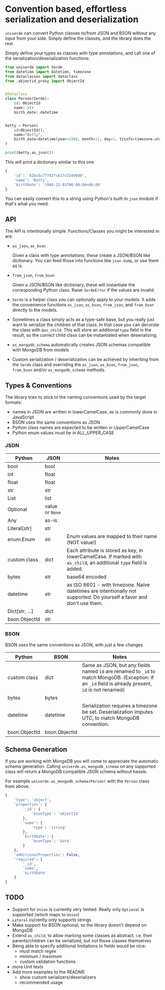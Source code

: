# Convention based, effortless serialization and deserialization

`uniserde` can convert Python classes to/from JSON and BSON without any input
from your side. Simply define the classes, and the library does the rest.

Simply define your types as classes with type annotations, and call one of the
serialization/deserialization functions:

```py
from uniserde import Serde
from datetime import datetime, timezone
from dataclasses import dataclass
from .objectid_proxy import ObjectId


@dataclass
class Person(Serde):
    id: ObjectId
    name: str
    birth_date: datetime


betty = Person(
    id=ObjectId(),
    name="Betty",
    birth_date=datetime(year=1988, month=12, day=1, tzinfo=timezone.utc),
)

print(betty.as_json())
```

This will print a dictionary similar to this one

```py
{
    'id': '62bc6c77792fc617c52499d0',
    'name': 'Betty',
    'birthDate': '1988-12-01T00:00:00+00:00'
}
```

You can easily convert this to a string using Python's built-in `json` module if
that's what you need.

## API

The API is intentionally simple. Functions/Classes you might be interested in
are:

- `as_json`, `as_bson`

  Given a class with type annotations, these create a JSON/BSON like dictionary.
  You can feed those into functions like `json.dump`, or use them as is.

- `from_json`, `from_bson`

  Given a JSON/BSON like dictionary, these will instantiate the corresponding
  Python class. Raise `SerdeError` if the values are invalid.

- `Serde` is a helper class you can optionally apply to your models. It adds the
  convenience functions `as_json`, `as_bson`, `from_json`, and `from_bson`
  directly to the models.

- Sometimes a class simply acts as a type-safe base, but you really just want to
  serialize the children of that class. In that case you can decorate the class
  with `@as_child`. This will store an additional `type` field in the result, so
  the correct child class can be instantiated when deserializing.

- `as_mongodb_schema` automatically creates JSON schemas compatible with MongoDB
  from models

- Custom serialization / deserialization can be achieved by inheriting from the
  `Serde` class and overriding the `as_json`, `as_bson`, `from_json`,
  `from_bson` and/or `as_mongodb_schema` methods.

## Types & Conventions

The library tries to stick to the naming conventions used by the target formats:

- names in JSON are written in lowerCamelCase, as is commonly done in
  JavaScript
- BSON uses the same conventions as JSON
- Python class names are expected to be written in UpperCamelCase
- Python enum values must be in ALL_UPPER_CASE

### JSON

| Python         | JSON            | Notes                                                                                                                 |
| -------------- | --------------- | --------------------------------------------------------------------------------------------------------------------  |
| bool           | bool            |                                                                                                                       |
| int            | float           |                                                                                                                       |
| float          | float           |                                                                                                                       |
| str            | str             |                                                                                                                       |
| List           | list            |                                                                                                                       |
| Optional       | value or `None` |                                                                                                                       |
| Any            | as-is           |                                                                                                                       |
| Literal[str]   | str             |                                                                                                                       |
| enum.Enum      | str             | Enum values are mapped to their name (NOT value!)                                                                     |
| custom class   | dict            | Each attribute is stored as key, in lowerCamelCase. If marked with `as_child`, an additional `type` field is added.   |
| bytes          | str             | base64 encoded                                                                                                        |
| datetime       | str             | as ISO 8601 - with timezone. Naïve datetimes are intentionally not supported. Do yourself a favor and don't use them. |
| Dict[str, ...] | dict            |                                                                                                                       |
| bson.ObjectId  | str             |                                                                                                                       |

### BSON

BSON uses the same conventions as JSON, with just a few changes

| Python        | BSON          | Notes                                                                                                                                                 |
| ------------- | ------------- | ----------------------------------------------------------------------------------------------------------------------------------------------------- |
| custom class  | dict          | Same as JSON, but any fields named `id` are renamed to `_id` to match MongoDB. (Exception: if an `_id` field is already present, `id` is not renamed) |
| bytes         | bytes         |                                                                                                                                                       |
| datetime      | datetime      | Serialization requires a timezone be set. Deserialization imputes UTC, to match MongoDB convention.                                                   |
| bson.ObjectId | bson.ObjectId |                                                                                                                                                       |

## Schema Generation

If you are working with MongoDB you will come to appreciate the automatic schema
generation. Calling `uniserde.as_mongodb_schema` on any supported class will return
a MongoDB compatible JSON schema without hassle.

For example `uniserde.as_mongodb_schema(Person)` with the `Person` class from above:

```py
{
    'type': 'object',
    'properties': {
        '_id': {
            'bsonType': 'objectId'
        },
        'name': {
            'type': 'string'
        },
        'birthDate': {
            'bsonType': 'date'
        }
    },
    'additionalProperties': False,
    'required': [
        '_id',
        'name',
        'birthDate'
    ]
}
```

## TODO

- Support for `Union` is currently very limited. Really only `Optional` is
  supported (which maps to `Union`)
- `Literal` currently only supports strings
- Make support for BSON optional, so the library doesn't depend on MongoDB
- Extend `as_child`, to allow marking some classes as abstract. i.e. their
  parents/children can be serialized, but not those classes themselves
- Being able to specify additional limitations to fields would be nice:
  - must match regex
  - minimum / maximum
  - custom validation functions
- more Unit tests
- Add more examples to the README
  - show custom serializers/deserializers
  - recommended usage

